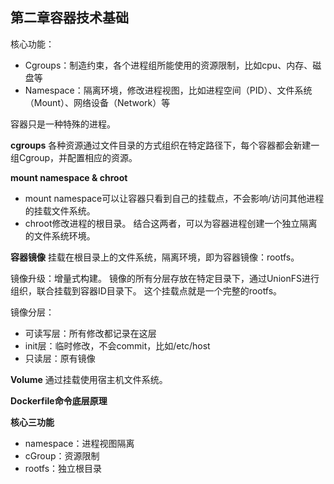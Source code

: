 ## 第二章容器技术基础
核心功能：
* Cgroups：制造约束，各个进程组所能使用的资源限制，比如cpu、内存、磁盘等
* Namespace：隔离环境，修改进程视图，比如进程空间（PID）、文件系统（Mount）、网络设备（Network）等

容器只是一种特殊的进程。

**cgroups**
各种资源通过文件目录的方式组织在特定路径下，每个容器都会新建一组Cgroup，并配置相应的资源。

**mount namespace & chroot**
* mount namespace可以让容器只看到自己的挂载点，不会影响/访问其他进程的挂载文件系统。
* chroot修改进程的根目录。
结合这两者，可以为容器进程创建一个独立隔离的文件系统环境。

**容器镜像**
挂载在根目录上的文件系统，隔离环境，即为容器镜像：rootfs。

镜像升级：增量式构建。
镜像的所有分层存放在特定目录下，通过UnionFS进行组织，联合挂载到容器ID目录下。
这个挂载点就是一个完整的rootfs。

镜像分层：
* 可读写层：所有修改都记录在这层
* init层：临时修改，不会commit，比如/etc/host
* 只读层：原有镜像


**Volume**
通过挂载使用宿主机文件系统。

**Dockerfile命令底层原理**


**核心三功能**
* namespace：进程视图隔离
* cGroup：资源限制
* rootfs：独立根目录
